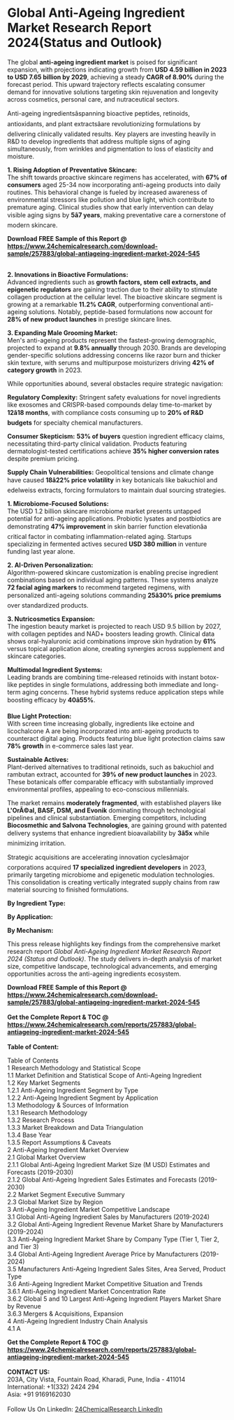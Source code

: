 <h1>Global Anti-Ageing Ingredient Market Research Report 2024(Status and Outlook)</h1><p>The global <strong>anti-ageing ingredient market</strong> is poised for significant expansion, with projections indicating growth from <strong>USD 4.59 billion in 2023 to USD 7.65 billion by 2029</strong>, achieving a steady <strong>CAGR of 8.90%</strong> during the forecast period. This upward trajectory reflects escalating consumer demand for innovative solutions targeting skin rejuvenation and longevity across cosmetics, personal care, and nutraceutical sectors.</p><p>Anti-ageing ingredientsâspanning bioactive peptides, retinoids, antioxidants, and plant extractsâare revolutionizing formulations by delivering clinically validated results. Key players are investing heavily in R&amp;D to develop ingredients that address multiple signs of aging simultaneously, from wrinkles and pigmentation to loss of elasticity and moisture.</p><p><strong>1. Rising Adoption of Preventative Skincare:</strong><br>
The shift towards proactive skincare regimens has accelerated, with <strong>67% of consumers</strong> aged 25-34 now incorporating anti-ageing products into daily routines. This behavioral change is fueled by increased awareness of environmental stressors like pollution and blue light, which contribute to premature aging. Clinical studies show that early intervention can delay visible aging signs by <strong>5â7 years</strong>, making preventative care a cornerstone of modern skincare.</p><div><b>Download FREE Sample of this Report @ 
            <a href="https://www.24chemicalresearch.com/download-sample/257883/global-antiageing-ingredient-market-2024-545">
            https://www.24chemicalresearch.com/download-sample/257883/global-antiageing-ingredient-market-2024-545</a></b></div><br><p><strong>2. Innovations in Bioactive Formulations:</strong><br>
Advanced ingredients such as <strong>growth factors, stem cell extracts, and epigenetic regulators</strong> are gaining traction due to their ability to stimulate collagen production at the cellular level. The bioactive skincare segment is growing at a remarkable <strong>11.2% CAGR</strong>, outperforming conventional anti-ageing solutions. Notably, peptide-based formulations now account for <strong>28% of new product launches</strong> in prestige skincare lines.</p><p><strong>3. Expanding Male Grooming Market:</strong><br>
Men's anti-ageing products represent the fastest-growing demographic, projected to expand at <strong>9.8% annually</strong> through 2030. Brands are developing gender-specific solutions addressing concerns like razor burn and thicker skin texture, with serums and multipurpose moisturizers driving <strong>42% of category growth</strong> in 2023.</p><p>While opportunities abound, several obstacles require strategic navigation:</p><p><strong>Regulatory Complexity:</strong> Stringent safety evaluations for novel ingredients like exosomes and CRISPR-based compounds delay time-to-market by <strong>12â18 months</strong>, with compliance costs consuming up to <strong>20% of R&amp;D budgets</strong> for specialty chemical manufacturers.</p><p><strong>Consumer Skepticism:</strong> <strong>53% of buyers</strong> question ingredient efficacy claims, necessitating third-party clinical validation. Products featuring dermatologist-tested certifications achieve <strong>35% higher conversion rates</strong> despite premium pricing.</p><p><strong>Supply Chain Vulnerabilities:</strong> Geopolitical tensions and climate change have caused <strong>18â22% price volatility</strong> in key botanicals like bakuchiol and edelweiss extracts, forcing formulators to maintain dual sourcing strategies.</p><p><strong>1. Microbiome-Focused Solutions:</strong><br>
The USD 1.2 billion skincare microbiome market presents untapped potential for anti-ageing applications. Probiotic lysates and postbiotics are demonstrating <strong>47% improvement</strong> in skin barrier function elevationâa critical factor in combating inflammation-related aging. Startups specializing in fermented actives secured <strong>USD 380 million</strong> in venture funding last year alone.</p><p><strong>2. AI-Driven Personalization:</strong><br>
Algorithm-powered skincare customization is enabling precise ingredient combinations based on individual aging patterns. These systems analyze <strong>72 facial aging markers</strong> to recommend targeted regimens, with personalized anti-ageing solutions commanding <strong>25â30% price premiums</strong> over standardized products.</p><p><strong>3. Nutricosmetics Expansion:</strong><br>
The ingestion beauty market is projected to reach USD 9.5 billion by 2027, with collagen peptides and NAD+ boosters leading growth. Clinical data shows oral-hyaluronic acid combinations improve skin hydration by <strong>61%</strong> versus topical application alone, creating synergies across supplement and skincare categories.</p><p><strong>Multimodal Ingredient Systems:</strong><br>
	Leading brands are combining time-released retinoids with instant botox-like peptides in single formulations, addressing both immediate and long-term aging concerns. These hybrid systems reduce application steps while boosting efficacy by <strong>40â55%</strong>.</p><p><strong>Blue Light Protection:</strong><br>
	With screen time increasing globally, ingredients like ectoine and licochalcone A are being incorporated into anti-ageing products to counteract digital aging. Products featuring blue light protection claims saw <strong>78% growth</strong> in e-commerce sales last year.</p><p><strong>Sustainable Actives:</strong><br>
	Plant-derived alternatives to traditional retinoids, such as bakuchiol and rambutan extract, accounted for <strong>39% of new product launches</strong> in 2023. These botanicals offer comparable efficacy with substantially improved environmental profiles, appealing to eco-conscious millennials.</p><p>The market remains <strong>moderately fragmented</strong>, with established players like <strong>L'OrÃ©al, BASF, DSM, and Evonik</strong> dominating through technological pipelines and clinical substantiation. Emerging competitors, including <strong>Biocosmethic and Salvona Technologies</strong>, are gaining ground with patented delivery systems that enhance ingredient bioavailability by <strong>3â5x</strong> while minimizing irritation.</p><p>Strategic acquisitions are accelerating innovation cyclesâmajor corporations acquired <strong>17 specialized ingredient developers</strong> in 2023, primarily targeting microbiome and epigenetic modulation technologies. This consolidation is creating vertically integrated supply chains from raw material sourcing to finished formulations.</p><p><strong>By Ingredient Type:</strong></p><p><strong>By Application:</strong></p><p><strong>By Mechanism:</strong></p><p>This press release highlights key findings from the comprehensive market research report <em>Global Anti-Ageing Ingredient Market Research Report 2024 (Status and Outlook)</em>. The study delivers in-depth analysis of market size, competitive landscape, technological advancements, and emerging opportunities across the anti-ageing ingredients ecosystem.</p><div><b>Download FREE Sample of this Report @ 
            <a href="https://www.24chemicalresearch.com/download-sample/257883/global-antiageing-ingredient-market-2024-545">
            https://www.24chemicalresearch.com/download-sample/257883/global-antiageing-ingredient-market-2024-545</a></b></div><br><div><b>Get the Complete Report & TOC @ 
            <a href="https://www.24chemicalresearch.com/reports/257883/global-antiageing-ingredient-market-2024-545">
            https://www.24chemicalresearch.com/reports/257883/global-antiageing-ingredient-market-2024-545</a></b></div><br>
            <b>Table of Content:</b><p>Table of Contents<br />
1 Research Methodology and Statistical Scope<br />
1.1 Market Definition and Statistical Scope of Anti-Ageing Ingredient<br />
1.2 Key Market Segments<br />
1.2.1 Anti-Ageing Ingredient Segment by Type<br />
1.2.2 Anti-Ageing Ingredient Segment by Application<br />
1.3 Methodology & Sources of Information<br />
1.3.1 Research Methodology<br />
1.3.2 Research Process<br />
1.3.3 Market Breakdown and Data Triangulation<br />
1.3.4 Base Year<br />
1.3.5 Report Assumptions & Caveats<br />
2 Anti-Ageing Ingredient Market Overview<br />
2.1 Global Market Overview<br />
2.1.1 Global Anti-Ageing Ingredient Market Size (M USD) Estimates and Forecasts (2019-2030)<br />
2.1.2 Global Anti-Ageing Ingredient Sales Estimates and Forecasts (2019-2030)<br />
2.2 Market Segment Executive Summary<br />
2.3 Global Market Size by Region<br />
3 Anti-Ageing Ingredient Market Competitive Landscape<br />
3.1 Global Anti-Ageing Ingredient Sales by Manufacturers (2019-2024)<br />
3.2 Global Anti-Ageing Ingredient Revenue Market Share by Manufacturers (2019-2024)<br />
3.3 Anti-Ageing Ingredient Market Share by Company Type (Tier 1, Tier 2, and Tier 3)<br />
3.4 Global Anti-Ageing Ingredient Average Price by Manufacturers (2019-2024)<br />
3.5 Manufacturers Anti-Ageing Ingredient Sales Sites, Area Served, Product Type<br />
3.6 Anti-Ageing Ingredient Market Competitive Situation and Trends<br />
3.6.1 Anti-Ageing Ingredient Market Concentration Rate<br />
3.6.2 Global 5 and 10 Largest Anti-Ageing Ingredient Players Market Share by Revenue<br />
3.6.3 Mergers & Acquisitions, Expansion<br />
4 Anti-Ageing Ingredient Industry Chain Analysis<br />
4.1 A</p><div><b>Get the Complete Report & TOC @ 
            <a href="https://www.24chemicalresearch.com/reports/257883/global-antiageing-ingredient-market-2024-545">
            https://www.24chemicalresearch.com/reports/257883/global-antiageing-ingredient-market-2024-545</a></b></div><br><b>CONTACT US:</b><br>
            203A, City Vista, Fountain Road, Kharadi, Pune, India - 411014<br>
            International: +1(332) 2424 294<br>
            Asia: +91 9169162030 <br><br>
            Follow Us On LinkedIn: <a href="https://www.linkedin.com/company/24chemicalresearch/">24ChemicalResearch LinkedIn</a>